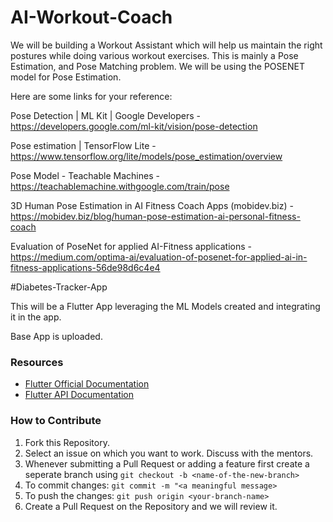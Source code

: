 # AI-Workout-Coach

We will be building a Workout Assistant which will help us maintain the right postures while doing various workout exercises. This is mainly a Pose Estimation, and Pose Matching problem. We will be using the POSENET model for Pose Estimation.

Here are some links for your reference:

Pose Detection  |  ML Kit  |  Google Developers - https://developers.google.com/ml-kit/vision/pose-detection

Pose estimation  |  TensorFlow Lite -https://www.tensorflow.org/lite/models/pose_estimation/overview

Pose Model - Teachable Machines - https://teachablemachine.withgoogle.com/train/pose

3D Human Pose Estimation in AI Fitness Coach Apps (mobidev.biz) - https://mobidev.biz/blog/human-pose-estimation-ai-personal-fitness-coach

Evaluation of PoseNet for applied AI-Fitness applications  -  https://medium.com/optima-ai/evaluation-of-posenet-for-applied-ai-in-fitness-applications-56de98d6c4e4


#Diabetes-Tracker-App

This will be a Flutter App leveraging the ML Models created and integrating it in the app.

Base App is uploaded.

### Resources

- [Flutter Official Documentation](https://flutter.dev/docs)
- [Flutter API Documentation](https://api.flutter.dev/)

### How to Contribute

 1. Fork this Repository.
 2. Select an issue on which you want to work. Discuss with the mentors.
 3. Whenever submitting a Pull Request or adding a feature first create a seperate branch using
    `git checkout -b <name-of-the-new-branch>`
 4. To commit changes:
    `git commit -m "<a meaningful message>`
 5. To push the changes:
    `git push origin <your-branch-name>`
 6. Create a Pull Request on the Repository and we will review it.
